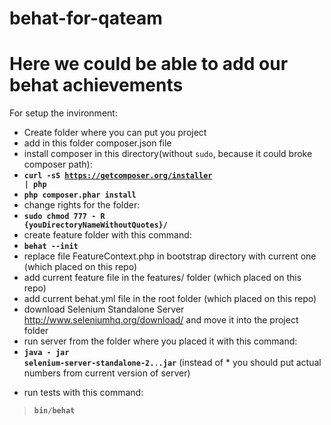 # behat-for-qateam
# Here we could be able to add our behat achievements

For setup the invironment:
* Create folder where you can put you project
* add in this folder composer.json file
* install composer in this directory(without <code>sudo</code>, because it could broke composer path):
* <code>**curl -sS https://getcomposer.org/installer | php**</code>
* <code>**php composer.phar install**</code>
* change rights for the folder:
* <code>**sudo chmod 777 - R {youDirectoryNameWithoutQuotes}/**</code>
* create feature folder with this command:
* <code>**behat --init**</code>
* replace file FeatureContext.php in bootstrap directory with current one (which placed on this repo)
* add current feature file in the features/ folder (which placed on this repo)
* add current behat.yml file in the root folder (which placed on this repo)
* download Selenium Standalone Server http://www.seleniumhq.org/download/ and move it into the project folder
* run server from the folder where you placed it with this command:
* <code>**java - jar selenium-server-standalone-2.**.**.jar</code>** (instead of * you should put actual numbers from current version of server)
- run tests with this command:
> <code>**bin/behat**</code>
